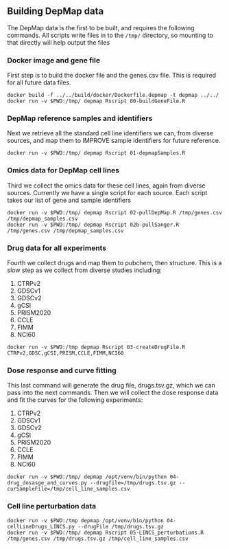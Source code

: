## Building DepMap data
The DepMap data is the first to be built, and requires the
following commands. All scripts write files in to the `/tmp/`
directory, so mounting to that directly will help output the files


### Docker image and gene file
First step is to build the docker file and the genes.csv file. This is
required for all future data files.
```
docker build -f ../../build/docker/Dockerfile.depmap -t depmap ../../
docker run -v $PWD:/tmp/ depmap Rscript 00-buildGeneFile.R

```

### DepMap reference samples and identifiers
Next we retrieve all the standard cell line identifiers we can, from diverse
sources, and map them to IMPROVE sample identifiers for future reference.
```
docker run -v $PWD:/tmp/ depmap Rscript 01-depmapSamples.R

```

### Omics data for DepMap cell lines
Third we collect the omics data for these cell lines, again from
diverse sources. Currently we have a single script for each
source. Each script takes our list of gene and sample identifiers
```
docker run -v $PWD:/tmp/ depmap Rscript 02-pullDepMap.R /tmp/genes.csv /tmp/depmap_samples.csv
docker run -v $PWD:/tmp/ depmap Rscript 02b-pullSanger.R /tmp/genes.csv /tmp/depmap_samples.csv

```

### Drug data for all experiments

Fourth we collect drugs and map them to pubchem, then structure. This
is a slow step as we collect from diverse studies including:
1. CTRPv2
2. GDSCv1
3. GDSCv2
4. gCSI
5. PRISM2020
6. CCLE
7. FIMM
8. NCI60

```
docker run -v $PWD:/tmp depmap Rscript 03-createDrugFile.R CTRPv2,GDSC,gCSI,PRISM,CCLE,FIMM,NCI60

```
### Dose response and curve fitting
This last command will generate the drug file, drugs.tsv.gz, which we
can pass into the next commands. Then we will collect the dose
response data and fit the curves for the following experiments:
1. CTRPv2
2. GDSCv1
3. GDSCv2
4. gCSI
5. PRISM2020
6. CCLE
7. FIMM
8. NCI60

```
docker run -v $PWD:/tmp/ depmap /opt/venv/bin/python 04-drug_dosasge_and_curves.py --drugfile=/tmp/drugs.tsv.gz --curSampleFile=/tmp/cell_line_samples.csv

```

### Cell line perturbation data
```
docker run -v $PWD:/tmp depmap /opt/venv/bin/python 04-cellLineDrugs_LINCS.py --drugFile /tmp/drugs.tsv.gz
docker run -v $PWD:/tmp/ depmap Rscript 05-LINCS_perturbations.R /tmp/genes.csv /tmp/drugs.tsv.gz /tmp/cell_line_samples.csv

```


